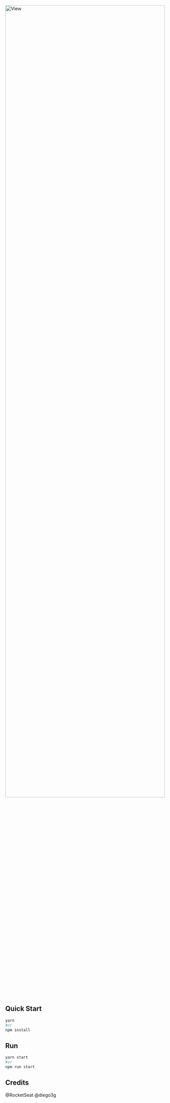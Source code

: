 <img src="https://i.imgur.com/Xd6wLAG.png" width="100%" height="80%" alt="View" />

## Quick Start

```bash
yarn
#or
npm install
```

## Run

```bash
yarn start
#or
npm run start
```

## Credits

@RocketSeat
@diego3g
